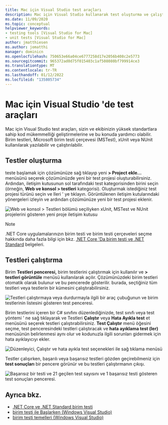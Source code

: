 ```yaml
---
title: Mac için Visual Studio test araçları
description: Mac için Visual Studio kullanarak test oluşturma ve çalıştırma.
ms.date: 11/09/2020
ms.topic: conceptual
helpviewer_keywords:
- testing tools [Visual Studio for Mac]
- unit tests [Visual Studio for Mac]
author: jmatthiesen
ms.author: jomatthi
manager: dominicn
ms.openlocfilehash: 750653e66a04ce6777258d17e2056b408c2e5773
ms.sourcegitcommit: 965372ad0d75f015403c1af508080bf799914ce3
ms.translationtype: MT
ms.contentlocale: tr-TR
ms.lasthandoff: 01/12/2022
ms.locfileid: "135805734"
---
```

# <a name="testing-tools-in-visual-studio-for-mac"></a>Mac için Visual Studio 'de test araçları

Mac için Visual Studio test araçları, sizin ve ekibinizin yüksek standartlara sahip kod mükemmelliği geliştirmelerine ve bu konuda yardımcı olabilir. Birim testleri, Microsoft birim testi çerçevesi (MSTest), xUnit veya NUnit kullanılarak yazılabilir ve çalıştırılabilir.

## <a name="creating-tests"></a>Testler oluşturma
teste başlamak için çözümünüze sağ tıklayıp yeni **> Project ekle...** menüsünü seçerek çözümünüzde yeni bir test projesi oluşturabilirsiniz. Ardından, iletişim kutusunun sol tarafındaki test kategorisinden birini seçin (örneğin, **Web ve konsol > testleri** kategorisi). Oluşturmak istediğiniz test projesi türünü seçin ve Ileri ' ye tıklayın. Görüntülenen iletişim kutularındaki yönergeleri izleyin ve ardından çözümünüze yeni bir test projesi eklenir.

![Web ve konsol > Testleri bölümü seçiliyken xUnit, MSTest ve NUnit projelerini gösteren yeni proje iletişim kutusu](media/create-new-test-project.PNG)

> [!NOTE]
> .NET Core uygulamalarınızın birim testi ve birim testi çerçeveleri seçme hakkında daha fazla bilgi için bkz. [.NET Core 'Da birim testi ve .NET Standard](/dotnet/core/testing/?pivots=xunit) belgeleri.

## <a name="running-tests"></a>Testleri çalıştırma
Birim **Testleri penceresi,** birim testlerini çalıştırmak için kullanılır ve **> testleri görüntüle** menüsü kullanılarak açılır. Çözümünüzdeki birim testleri otomatik olarak bulunur ve bu pencerede gösterilir. burada, seçtiğiniz tüm testleri veya testlerin bir kümesini çalıştırabilirsiniz.

![Testleri çalıştırmaya veya durdurmayla ilgili bir araç çubuğunun ve birim testlerinin listesini gösteren test penceresi.](media/test-window.PNG)

Birim testlerini içeren bir C# sınıfını düzenlediğinizde, test sınıfı veya test yöntemi ' ne sağ tıklayarak ve Testleri **Çalıştır** veya **Hata Ayıkla test** et menüsünü seçerek testleri çalıştırabilirsiniz. **Test Çalıştır** menü öğesini seçme, test penceresindeki testleri çalıştıracak ve **hata ayıklama test (ler)** menüsünün belirlenmesi aynı olur ve kodunuzla ilgili sorunları gidermek için hata ayıklayıcıyı ekler.

![Düzenleyici, Çalıştır ve hata ayıkla test seçenekleri ile sağ tıklama menüsü](media/run-tests-context-menu.PNG)

Testler çalışırken, başarılı veya başarısız testleri gözden geçirebilmeniz için **test sonuçları** bir pencere görünür ve bu testleri çalıştırmanın çıkışı.

![Başarısız bir testi ve 21 geçilen test sayısını ve 1 başarısız testi gösteren test sonuçları penceresi.](media/test-results-window.PNG)

## <a name="see-also"></a>Ayrıca bkz.

- [.NET Core ve .NET Standard birim testi](/dotnet/core/testing)
- [birim testi ile Başlarken (Windows Visual Studio)](/visualstudio/test/getting-started-with-unit-testing)
- [birim testi temelleri (Windows Visual Studio)](/visualstudio/test/unit-test-basics)